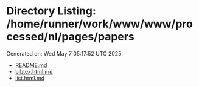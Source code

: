 # Directory Listing: /home/runner/work/www/www/processed/nl/pages/papers
Generated on: Wed May  7 05:17:52 UTC 2025

- [README.md](README.md)
- [bibtex.html.md](bibtex.html.md)
- [list.html.md](list.html.md)
